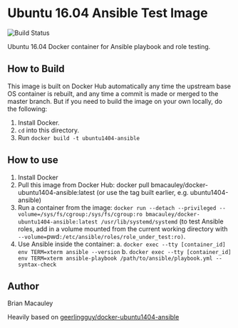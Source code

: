 Ubuntu 16.04 Ansible Test Image
=============================
![Build Status](https://img.shields.io/docker/automated/jrottenberg/ffmpeg.svg)

Ubuntu 16.04 Docker container for Ansible playbook and role testing.


How to Build
--------------
This image is built on Docker Hub automatically any time the upstream base OS container is rebuilt, and any time a commit is made or merged to the master branch. But if you need to build the image on your own locally, do the following:

1. Install Docker.
2. `cd` into this directory.
3. Run `docker build -t ubuntu1404-ansible`



How to use
------------
1. Install Docker
2. Pull this image from Docker Hub: docker pull bmacauley/docker-ubuntu1404-ansible:latest (or use the tag  built earlier, e.g. ubuntu1404-ansible)
3. Run a container from the image: `docker run --detach --privileged --volume=/sys/fs/cgroup:/sys/fs/cgroup:ro bmacauley/docker-ubuntu1404-ansible:latest /usr/lib/systemd/systemd` (to test  Ansible roles,  add in a volume mounted from the current working directory with `--volume=`pwd`:/etc/ansible/roles/role_under_test:ro)`.
4. Use Ansible inside the container:
a. `docker exec --tty [container_id] env TERM=xterm ansible --version`
b. `docker exec --tty [container_id] env TERM=xterm ansible-playbook /path/to/ansible/playbook.yml --syntax-check`

Author
------
Brian Macauley

Heavily based on  [geerlingguy/docker-ubuntu1404-ansible](https://github.com/geerlingguy/docker-ubuntu1404-ansible)
